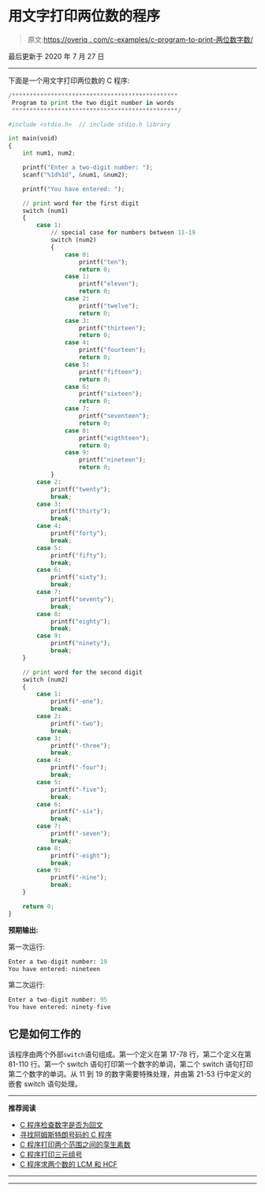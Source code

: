 # 用文字打印两位数的程序

> 原文:[https://overiq . com/c-examples/c-program-to-print-两位数字数/](https://overiq.com/c-examples/c-program-to-print-the-two-digit-number-in-words/)

最后更新于 2020 年 7 月 27 日

* * *

下面是一个用文字打印两位数的 C 程序:

```py
/***********************************************
 Program to print the two digit number in words
 ***********************************************/

#include <stdio.h>  // include stdio.h library

int main(void)
{
    int num1, num2;

    printf("Enter a two-digit number: ");
    scanf("%1d%1d", &num1, &num2);

    printf("You have entered: ");

    // print word for the first digit
    switch (num1)
    {
        case 1:
            // special case for numbers between 11-19
            switch (num2)
            {
                case 0:
                    printf("ten"); 
                    return 0;
                case 1:
                    printf("eleven"); 
                    return 0;
                case 2:
                    printf("twelve"); 
                    return 0;
                case 3:
                    printf("thirteen"); 
                    return 0;
                case 4:
                    printf("fourteen"); 
                    return 0;
                case 5:
                    printf("fifteen"); 
                    return 0;
                case 6:
                    printf("sixteen"); 
                    return 0;
                case 7:
                    printf("seventeen"); 
                    return 0;
                case 8:
                    printf("eigthteen"); 
                    return 0;
                case 9:
                    printf("nineteen"); 
                    return 0;
            }
        case 2:
            printf("twenty"); 
            break;
        case 3:
            printf("thirty"); 
            break;
        case 4:
            printf("forty"); 
            break;
        case 5:
            printf("fifty"); 
            break;
        case 6:
            printf("sixty"); 
            break;
        case 7:
            printf("seventy"); 
            break;
        case 8:
            printf("eighty"); 
            break;
        case 9:
            printf("ninety"); 
            break;
    }

    // print word for the second digit
    switch (num2)
    {
        case 1:
            printf("-one"); 
            break;
        case 2:
            printf("-two"); 
            break;
        case 3:
            printf("-three"); 
            break;
        case 4:
            printf("-four"); 
            break;
        case 5:
            printf("-five"); 
            break;
        case 6:
            printf("-six"); 
            break;
        case 7:
            printf("-seven"); 
            break;
        case 8:
            printf("-eight"); 
            break;
        case 9:
            printf("-nine"); 
            break;
    }

    return 0;
}

```

**预期输出:**

第一次运行:

```py
Enter a two-digit number: 19
You have entered: nineteen

```

第二次运行:

```py
Enter a two-digit number: 95
You have entered: ninety-five

```

## 它是如何工作的

该程序由两个外部`switch`语句组成。第一个定义在第 17-78 行，第二个定义在第 81-110 行。第一个 switch 语句打印第一个数字的单词，第二个 switch 语句打印第二个数字的单词。从 11 到 19 的数字需要特殊处理，并由第 21-53 行中定义的嵌套 switch 语句处理。

* * *

**推荐阅读**

*   [C 程序检查数字是否为回文](/c-examples/c-program-to-check-whether-the-number-is-a-palindrome/)
*   [寻找阿姆斯特朗号码的 C 程序](/c-examples/c-program-to-find-armstrong-numbers/)
*   [C 程序打印两个范围之间的孪生素数](/c-examples/c-program-to-print-twin-prime-numbers-between-two-ranges/)
*   [C 程序打印三元组号](/c-examples/c-program-to-print-triad-numbers/)
*   [C 程序求两个数的 LCM 和 HCF](/c-examples/c-program-to-find-lcm-and-hcf-of-two-numbers/)

* * *

* * *